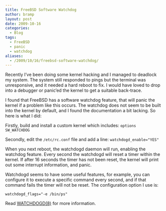 ```yaml
---
title: FreeBSD Software Watchdog
author: bramp
layout: post
date: 2009-10-16
categories:
  - Blog
tags:
  - FreeBSD
  - panic
  - watchdog
aliases:
  - /2009/10/16/freebsd-software-watchdog/
---
```

Recently I&#8217;ve been doing some kernel hacking and I managed to deadlock my system. The system still responded to pings but the terminal was unresponsive, and it needed a hard reboot to fix. I would have loved to drop into a debugger or panic&#8217;ed the kernel to get a suitable back-trace.

I found that FreeBSD has a software watchdog feature, that will panic the kernel if a problem like this occurs. The watchdog does not seem to be built into the kernel by default, and I found the documentation a bit lacking. So here is what I did:

Firstly, build and install a custom kernel which includes: ```options SW_WATCHDOG```

Secondly, edit the ```/etc/rc.conf``` file and add a line: ```watchdogd_enable="YES"```

When you next reboot, the watchdogd daemon will run, enabling the watchdog feature. Every second the watchdogd will reset a timer within the kernel. If after 16 seconds the timer has not been reset, the kernel will print out some interrupt information, and panic.

Watchdogd seems to have some useful features, for example, you can configure it to execute a specific command every second, and if that command fails the timer will not be reset. The configuration option I use is:

```watchdogd_flags="-e /bin/ps"```

Read [WATCHDOGD(8)][1] for more information.

 [1]: http://www.freebsd.org/cgi/man.cgi?query=watchdogd&sektion=8
 